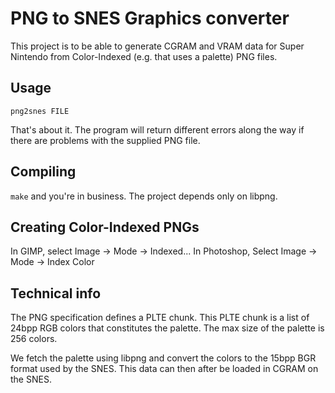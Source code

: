 # PNG to SNES Graphics converter

This project is to be able to generate CGRAM and VRAM data for Super Nintendo
from Color-Indexed (e.g. that uses a palette) PNG files.

## Usage
`png2snes FILE`

That's about it. The program will return different errors along the way if
there are problems with the supplied PNG file.

## Compiling
`make` and you're in business. The project depends only on libpng.

## Creating Color-Indexed PNGs
In GIMP, select Image -> Mode -> Indexed...
In Photoshop, Select Image -> Mode -> Index Color

## Technical info
The PNG specification defines a PLTE chunk. This PLTE chunk is a list of
24bpp RGB colors that constitutes the palette. The max size of the palette is
256 colors.

We fetch the palette using libpng and convert the colors to the 15bpp BGR
format used by the SNES. This data can then after be loaded in CGRAM on the
SNES.
